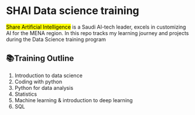 # SHAI Data science training 
<mark>Share Artificial Intelligence</mark> is a Saudi AI-tech leader, excels in customizing AI for the MENA region.
In this repo tracks my learning journey and projects during the Data Science training program
## 📚Training Outline
1. Introduction to data science
2. Coding with python
3. Python for data analysis
4. Statistics
5. Machine learning & introduction to deep learning
6. SQL
